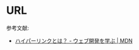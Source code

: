 # URL

参考文献:

- [ハイパーリンクとは？ - ウェブ開発を学ぶ | MDN](https://developer.mozilla.org/ja/docs/Learn/Common_questions/Web_mechanics/What_are_hyperlinks)
